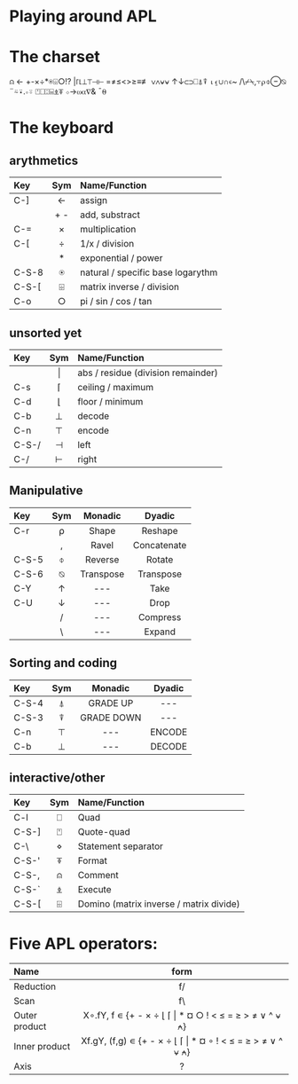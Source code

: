 # Playing around APL

# The charset

⍝ ← +-×÷*⍟⌹○!? |⌈⌊⊥⊤⊣⊢ =≠≤<>≥≡≢ ∨∧⍱⍱ ↑↓⊂⊃⎕⍋⍒ ⍳⍷∪∩∊~ /\⌿⍀,⍪⍴⌽⊖⍉ ¨⍨⍣.∘⍤ ⍞⎕⍠⌸⍎⍕ ⋄→⍵⍺∇& ¯⍬

# The keyboard

## arythmetics

| Key   | Sym | Name/Function                     |
|:------|:---:|:----------------------------------|
| C-]   |  ←  | assign                            |
|       | + - |  add, substract                   |
| C-=   |  ×  | multiplication                    |
| C-[   |  ÷  | 1/x / division                    |
|       |  *  |   exponential / power             |
| C-S-8 | ⍟  | natural / specific base logarythm |
| C-S-[ | ⌹  | matrix inverse / division         |
| C-o   |  ○  | pi / sin / cos / tan              |

## unsorted yet

| Key   | Sym | Name/Function                      |
|:------|:---:|:-----------------------------------|
|       | \|  | abs / residue (division remainder) |
| C-s   |  ⌈  | ceiling / maximum                  |
| C-d   |  ⌊  | floor / minimum                    |
| C-b   |  ⊥ | decode                             |
| C-n   |  ⊤ | encode                             |
| C-S-/ |  ⊣ | left                               |
| C-/   |  ⊢ | right                              |

## Manipulative
| Key | Sym |  Monadic  | Dyadic |
|:----|:---:|:---------:|:------:|
| C-r |  ⍴  |  Shape    | Reshape
|     |  ,  |  Ravel    | Concatenate
|C-S-5|  ⌽  | Reverse   | Rotate
|C-S-6|  ⍉  | Transpose | Transpose
| C-Y |  ↑  |    ---    | Take
| C-U |  ↓  |    ---    | Drop
|     |  /  |    ---    | Compress
|     |  \  |    ---    | Expand

## Sorting and coding

| Key | Sym |  Monadic  | Dyadic |
|:----|:---:|:---------:|:------:|
|C-S-4|  ⍋  | GRADE UP  |  ---
|C-S-3|  ⍒  | GRADE DOWN|  ---
| C-n |  ⊤  |    ---    | ENCODE
| C-b |  ⊥  |    ---    | DECODE


## interactive/other

| Key   | Sym | Name/Function                     |
|:------|:--:|:-----------------------------------|
| C-l   | ⎕ | Quad
| C-S-] | ⍞ | Quote-quad
| C-\   | ⋄  | Statement separator
| C-S-' | ⍕ | Format
| C-S-, | ⍝ | Comment
| C-S-` | ⍎ | Execute
| C-S-[ | ⌹ | Domino (matrix inverse / matrix divide)

# Five APL operators:
| Name          | form |
|:--------------|:----:|  
| Reduction     | f/   |
| Scan          | f\   |
| Outer product | X∘.fY, f ∊ {+ - × ÷ ⌊ ⌈ \| * ¤ ○ ! < ≤ = ≥ > ≠ ∨ ^ ⍱ ⍲} |
| Inner product | Xf.gY, (f,g) ∊ {+ - × ÷ ⌊ ⌈ \| * ¤ ∘ ! < ≤ = ≥ > ≠ ∨ ^ ⍱ ⍲} |
| Axis          | ? |
